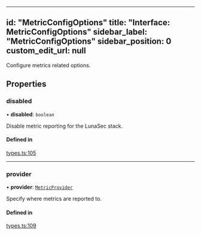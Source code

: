 <!--
  ~ Copyright by LunaSec (owned by Refinery Labs, Inc)
  ~
  ~ Licensed under the Creative Commons Attribution-ShareAlike 4.0 International
  ~ (the "License"); you may not use this file except in compliance with the
  ~ License. You may obtain a copy of the License at
  ~
  ~ https://creativecommons.org/licenses/by-sa/4.0/legalcode
  ~
  ~ See the License for the specific language governing permissions and
  ~ limitations under the License.
  ~
-->
---
id: "MetricConfigOptions"
title: "Interface: MetricConfigOptions"
sidebar_label: "MetricConfigOptions"
sidebar_position: 0
custom_edit_url: null
---

Configure metrics related options.

## Properties

### disabled

• **disabled**: `boolean`

Disable metric reporting for the LunaSec stack.

#### Defined in

[types.ts:105](https://github.com/lunasec-io/lunasec/blob/218df468/js/sdks/packages/cli/src/config/types.ts#L105)

___

### provider

• **provider**: [`MetricProvider`](../index.md#metricprovider)

Specify where metrics are reported to.

#### Defined in

[types.ts:109](https://github.com/lunasec-io/lunasec/blob/218df468/js/sdks/packages/cli/src/config/types.ts#L109)
